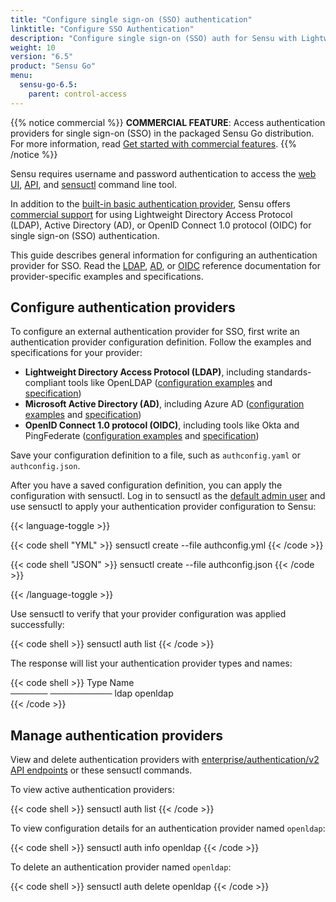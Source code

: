 ```yaml
---
title: "Configure single sign-on (SSO) authentication"
linktitle: "Configure SSO Authentication"
description: "Configure single sign-on (SSO) auth for Sensu with Lightweight Directory Access Protocol (LDAP), Active Directory (AD), or OpenID Connect 1.0 protocol (OIDC)."
weight: 10
version: "6.5"
product: "Sensu Go"
menu:
  sensu-go-6.5:
    parent: control-access
---
```


{{% notice commercial %}}
**COMMERCIAL FEATURE**: Access authentication providers for single sign-on (SSO) in the packaged Sensu Go distribution.
For more information, read [Get started with commercial features](../../../commercial/).
{{% /notice %}}

Sensu requires username and password authentication to access the [web UI][1], [API][3], and [sensuctl][2] command line tool.

In addition to the [built-in basic authentication provider][4], Sensu offers [commercial support][5] for using Lightweight Directory Access Protocol (LDAP), Active Directory (AD), or OpenID Connect 1.0 protocol (OIDC) for single sign-on (SSO) authentication.

This guide describes general information for configuring an authentication provider for SSO.
Read the [LDAP][8], [AD][6], or [OIDC][7] reference documentation for provider-specific examples and specifications.

## Configure authentication providers

To configure an external authentication provider for SSO, first write an authentication provider configuration definition.
Follow the examples and specifications for your provider:

- **Lightweight Directory Access Protocol (LDAP)**, including standards-compliant tools like OpenLDAP ([configuration examples][11] and [specification][13])
- **Microsoft Active Directory (AD)**, including Azure AD ([configuration examples][14] and [specification][15])
- **OpenID Connect 1.0 protocol (OIDC)**, including tools like Okta and PingFederate ([configuration examples][9] and [specification][12])

Save your configuration definition to a file, such as `authconfig.yaml` or `authconfig.json`.

After you have a saved configuration definition, you can apply the configuration with sensuctl.
Log in to sensuctl as the [default admin user][3] and use sensuctl to apply your authentication provider configuration to Sensu:

{{< language-toggle >}}

{{< code shell "YML" >}}
sensuctl create --file authconfig.yml
{{< /code >}}

{{< code shell "JSON" >}}
sensuctl create --file authconfig.json
{{< /code >}}

{{< /language-toggle >}}

Use sensuctl to verify that your provider configuration was applied successfully:

{{< code shell >}}
sensuctl auth list
{{< /code >}}

The response will list your authentication provider types and names:

{{< code shell >}}
 Type     Name    
────── ────────── 
 ldap   openldap  
{{< /code >}}

## Manage authentication providers

View and delete authentication providers with [enterprise/authentication/v2 API endpoints][10] or these sensuctl commands.

To view active authentication providers:

{{< code shell >}}
sensuctl auth list
{{< /code >}}

To view configuration details for an authentication provider named `openldap`:

{{< code shell >}}
sensuctl auth info openldap
{{< /code >}}

To delete an authentication provider named `openldap`:

{{< code shell >}}
sensuctl auth delete openldap
{{< /code >}}


[1]: ../../../web-ui/
[2]: ../../../sensuctl/
[3]: ../../../api/
[4]: ../#use-built-in-basic-authentication
[5]: ../../../commercial/
[6]: ../ad-auth/
[7]: ../oidc-auth/
[8]: ../ldap-auth/
[9]: ../oidc-auth/#oidc-configuration-example
[10]: ../../../api/enterprise/authproviders/
[11]: ../ldap-auth/#ldap-configuration-examples
[12]: ../oidc-auth/#oidc-specification
[13]: ../ldap-auth/#ldap-specification
[14]: ../ad-auth/#ad-configuration-examples
[15]: ../ad-auth/#ad-specification
